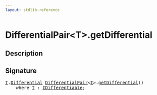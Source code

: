```yaml
---
layout: stdlib-reference
---
```


# DifferentialPair\<T\>\.getDifferential

## Description





## Signature 

<pre>
<a href="index.html#typeparam-T" class="code_type">T</a>.<a href="differential-0.html" class="code_type">Differential</a> <a href="index.html" class="code_type">DifferentialPair</a>&lt;<a href="index.html#typeparam-T" class="code_type">T</a>&gt;.<a href="getdifferential-3.html">getDifferential</a>()
    <span class='code_keyword'>where</span> <a href="index.html#typeparam-T" class="code_type">T</a> : <a href="index.html" class="code_type">IDifferentiable</a>;

</pre>

